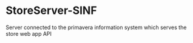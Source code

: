 # StoreServer-SINF
Server connected to the primavera information system which serves the store web app API

